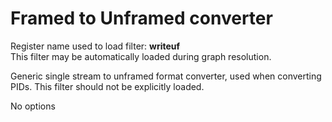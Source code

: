 <!-- automatically generated - do not edit, patch gpac/applications/gpac/gpac.c -->

# Framed to Unframed converter  
  
Register name used to load filter: __writeuf__  
This filter may be automatically loaded during graph resolution.  
  
Generic single stream to unframed format converter, used when converting PIDs. This filter should not be explicitly loaded.  
  
No options  
  
